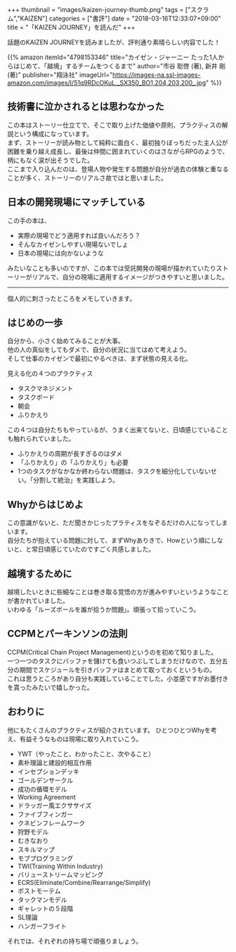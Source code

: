 +++
thumbnail = "images/kaizen-journey-thumb.png"
tags = ["スクラム","KAIZEN"]
categories = ["書評"]
date = "2018-03-16T12:33:07+09:00"
title = "「KAIZEN JOURNEY」を読んだ"
+++

話題のKAIZEN JOURNEYを読みましたが、評判通り素晴らしい内容でした！

{{% amazon
  itemId="4798153346"
  title="カイゼン・ジャーニー たった1人からはじめて、「越境」するチームをつくるまで"
  author="市谷 聡啓 (著),‎ 新井 剛 (著)"
  publisher="翔泳社"
  imageUrl="https://images-na.ssl-images-amazon.com/images/I/51q9RDcOKuL._SX350_BO1,204,203,200_.jpg"
%}}

## 技術書に泣かされるとは思わなかった
この本はストーリー仕立てで、そこで取り上げた価値や原則、プラクティスの解説という構成になっています。  
まず、ストーリーが読み物として純粋に面白く、最初独りぼっちだった主人公が困難を乗り越え成長し、最後は仲間に囲まれていくのはさながらRPGのようで、柄にもなく涙が出そうでした。  
ここまで入り込んだのは、登場人物や発生する問題が自分が過去の体験と重なることが多く、ストーリーのリアルさ故ではと思いました。  

## 日本の開発現場にマッチしている
この手の本は、

- 実際の現場でどう適用すれば良いんだろう？
- そんなカイゼンしやすい現場ないでしょ
- 日本の現場には向かないような

みたいなことも多いのですが、この本では受託開発の現場が描かれていたりストーリーがリアルで、自分の現場に適用するイメージがつきやすいと思いました。

---
個人的に刺さったところをメモしていきます。

## はじめの一歩
自分から、小さく始めてみることが大事。  
他の人の真似をしてもダメで、自分の状況に当てはめて考えよう。  
そして仕事のカイゼンで最初にやるべきは、まず状態の見える化。  

見える化の４つのプラクティス

- タスクマネジメント
- タスクボード
- 朝会
- ふりかえり

この４つは自分たちもやっているが、うまく出来てないと、日頃感じていることも触れられていました。  

- ふりかえりの周期が長すぎるのはダメ
- 「ふりかえり」の「ふりかえり」も必要
- 1つのタスクがなかなか終わらない問題は、タスクを細分化していないせい。「分割して統治」を実践しよう。

## Whyからはじめよ
この意識がないと、ただ聞きかじったプラティスをなぞるだけの人になってしまいます。  
自分たちが抱えている問題に対して、まずWhyありきで、Howという順にしないと、と常日頃感じていたのですごく共感しました。

## 越境するために
越境したいときに些細なことは巻き取る覚悟の方が進みやすいというようなことが書かれていました。  
いわゆる「ルーズボールを誰が拾うか問題」。頑張って拾っていこう。

## CCPMとパーキンソンの法則
CCPM(Critical Chain Project Management)というのを初めて知りました。  
一つ一つのタスクにバッファを儲けても食いつぶしてしまうだけなので、五分五分の期間でスケジュールを引きバッファはまとめて取っておくというもの。  
これは思うところがあり自分も実践していることでした。小並感ですがお墨付きを貰ったみたいで嬉しかった。  

## おわりに
他にもたくさんのプラクティスが紹介されています。
ひとつひとつWhyを考え、有益そうなものは現場に取り入れていこう。

- YWT（やったこと、わかったこと、次やること）
- 素朴理論と建設的相互作用
- インセプションデッキ
- ゴールデンサークル
- 成功の循環モデル
- Working Agreement
- ドラッガー風エクササイズ
- ファイブフィンガー
- クネビンフレームワーク
- 狩野モデル
- むきなおり
- スキルマップ
- モブプログラミング
- TWI(Training Within Industry)
- バリューストリームマッピング
- ECRS(Eliminate/Combine/Rearrange/Simplify)
- ポストモーテム
- タックマンモデル
- ギャレットの５段階
- SL理論
- ハンガーフライト

それでは、それぞれの持ち場で頑張りましょう。
